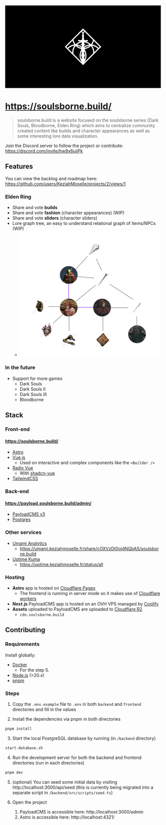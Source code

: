 ![soulsborne.build banner](./.github/banner.jpg)

# https://soulsborne.build/

> soulsborne.build is a website focused on the soulsborne series (Dark Souls, Bloodborne, Elden Ring) which aims to centralize community created content like builds and character appearances as well as some interesting lore data visualization.

Join the Discord server to follow the project or contribute: https://discord.com/invite/hw9x6ujjPk

## Features

You can view the backlog and roadmap here: https://github.com/users/KeziahMoselle/projects/2/views/1

### Elden Ring

- Share and vote **builds**
- Share and vote **fashion** (character appearances) (WIP)
- Share and vote **sliders** (character sliders)
- Lore graph tree, an easy to understand relational graph of items/NPCs (WIP)
  - ![Lore Graph Tree](./.github/lore-graph-tree.png)

### In the future

- Support for more games
  - Dark Souls
  - Dark Souls II
  - Dark Souls III
  - Bloodborne

## Stack

### Front-end

#### https://soulsborne.build/

- [Astro](https://astro.build/)
- [Vue.js](https://vuejs.org/)
  - Used on interactive and complex components like the `<Builder />`
- [Radix Vue](https://www.radix-vue.com/)
  - With [shadcn-vue](https://www.shadcn-vue.com/)
- [TailwindCSS](https://tailwindcss.com/)

### Back-end

#### https://payload.soulsborne.build/admin/

- [PayloadCMS v3](https://payloadcms.com/)
- [Postgres](https://www.postgresql.org/)

### Other services

- [Umami Analytics](https://umami.is/)
  - https://umami.keziahmoselle.fr/share/cOXVzDt0ojdNQbAS/soulsborne.build
- [Uptime Kuma](https://github.com/louislam/uptime-kuma)
  - https://uptime.keziahmoselle.fr/status/all

### Hosting

- **Astro** app is hosted on [Cloudflare Pages](https://pages.cloudflare.com/)
  - The frontend is running in server mode so it makes use of [Cloudflare workers](https://workers.cloudflare.com/)
- **Next.js** PayloadCMS app is hosted on an OVH VPS managed by [Coolify](https://coolify.io/)
- **Assets** uploaded to PayloadCMS are uploaded to [Cloudflare R2](https://www.cloudflare.com/developer-platform/r2/)
  - `cdn.soulsborne.build`

## Contributing

### Requirements

Install globally:

- [Docker](https://www.docker.com/)
  - For the step 5.
- [Node.js](https://nodejs.org/en/download) (>20.x)
- [pnpm](https://pnpm.io/)

### Steps

1. Copy the `.env.example` file to `.env` in both `backend` and `frontend` directories and fill in the values

2. Install the dependencies via pnpm in both directories

```bash
pnpm install
```

3. Start the local PostgreSQL database by running (in `/backend` directory)

```bash
start-database.sh
```

4. Run the development server for both the backend and frontend directories (run in each directories)

```bash
pnpm dev
```

5. (optional) You can seed some initial data by visiting http://localhost:3000/api/seed (this is currently being migrated into a separate script in `/backend/src/scripts/seed.ts`)

6. Open the project
   1. PayloadCMS is accessible here: http://localhost:3000/admin
   2. Astro is accessible here: http://localhost:4321/
